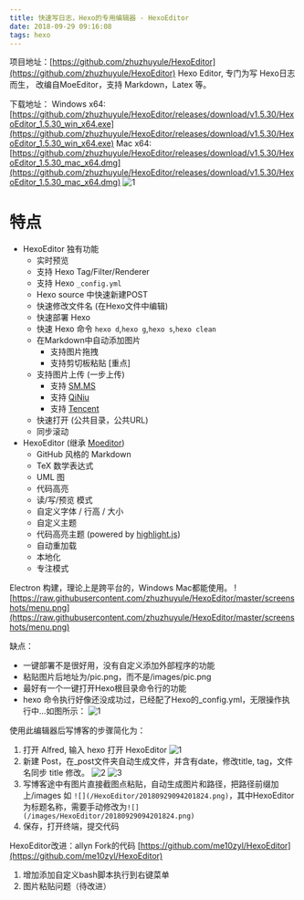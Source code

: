 ```yaml
---
title: 快速写日志，Hexo的专用编辑器 - HexoEditor
date: 2018-09-29 09:16:08
tags: hexo
---
```

项目地址：[https://github.com/zhuzhuyule/HexoEditor](https://github.com/zhuzhuyule/HexoEditor) 
Hexo Editor, 专门为写 Hexo日志而生， 改编自MoeEditor，支持 Markdown，Latex 等。
<!-- more -->
下载地址：
Windows x64: [https://github.com/zhuzhuyule/HexoEditor/releases/download/v1.5.30/HexoEditor_1.5.30_win_x64.exe](https://github.com/zhuzhuyule/HexoEditor/releases/download/v1.5.30/HexoEditor_1.5.30_win_x64.exe)
Mac x64:[https://github.com/zhuzhuyule/HexoEditor/releases/download/v1.5.30/HexoEditor_1.5.30_mac_x64.dmg](https://github.com/zhuzhuyule/HexoEditor/releases/download/v1.5.30/HexoEditor_1.5.30_mac_x64.dmg)
![1](https://raw.githubusercontent.com/zhuzhuyule/HexoEditor/master/screenshots/main.png)
# 特点
* HexoEditor 独有功能
  * 实时预览
  * 支持 Hexo Tag/Filter/Renderer 
  * 支持 Hexo `_config.yml`
  * Hexo source 中快速新建POST
  * 快速修改文件名 (在Hexo文件中编辑)  
  * 快速部署 Hexo
  * 快速 Hexo 命令 `hexo d`,`hexo g`,`hexo s`,`hexo clean`
  * 在Markdown中自动添加图片
    * 支持图片拖拽
    * 支持剪切板粘贴 [重点]
  * 支持图片上传 (一步上传)
    * 支持 [SM.MS](https://sm.ms) 
    * 支持 [QiNiu](https://portal.qiniu.com) 
    * 支持 [Tencent](https://console.cloud.tencent.com) 
  * 快速打开 (公共目录，公共URL)
  * 同步滚动
* HexoEditor (继承 [Moeditor](https://github.com/Moeditor/Moeditor))
  * GitHub 风格的 Markdown
  * TeX 数学表达式
  * UML 图
  * 代码高亮
  * 读/写/预览 模式
  * 自定义字体 / 行高 / 大小
  * 自定义主题
  * 代码高亮主题 (powered by [highlight.js](https://highlightjs.org/))
  * 自动重加载
  * 本地化
  * 专注模式

Electron 构建，理论上是跨平台的，Windows Mac都能使用。
![https://raw.githubusercontent.com/zhuzhuyule/HexoEditor/master/screenshots/menu.png](https://raw.githubusercontent.com/zhuzhuyule/HexoEditor/master/screenshots/menu.png)

缺点：
+ 一键部署不是很好用，没有自定义添加外部程序的功能 
+ 粘贴图片后地址为/pic.png，而不是/images/pic.png
+ 最好有一个一键打开Hexo根目录命令行的功能
+ hexo 命令执行好像还没成功过，已经配了Hexo的_config.yml，无限操作执行中...如图所示：
![1](/images/HexoEditor/20180929093043591.png)

使用此编辑器后写博客的步骤简化为：
1. 打开 Alfred, 输入 hexo 打开 HexoEditor
![1](/images/HexoEditor/20180929093606497.png)
2. 新建 Post，在_post文件夹自动生成文件，并含有date，修改title, tag，文件名同步 title 修改。
![2](/images/HexoEditor/20180929093729763.png)
![3](/images/HexoEditor/20180929093910225.png)
3. 写博客途中有图片直接截图点粘贴，自动生成图片和路径，把路径前缀加上/images
如 `![](/HexoEditor/20180929094201824.png)`，其中HexoEditor为标题名称，需要手动修改为`![](/images/HexoEditor/20180929094201824.png)`
3. 保存，打开终端，提交代码

HexoEditor改进：allyn Fork的代码
[https://github.com/me10zyl/HexoEditor](https://github.com/me10zyl/HexoEditor)
1. 增加添加自定义bash脚本执行到右键菜单
2. 图片粘贴问题（待改进）

